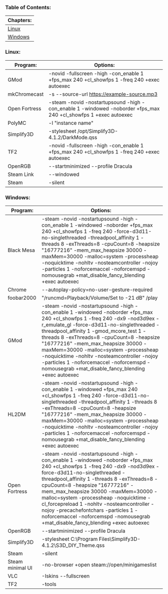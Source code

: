
```table-of-contents
```
### Table of Contents:
| Chapters:                                                                           |
| ----------------------------------------------------------------------------------- |
| [Linux](https://github.com/Sod-ers/Configs/blob/main/Launch%20Options.md#linux)     |
| [Windows](https://github.com/Sod-ers/Configs/blob/main/Launch%20Options.md#windows) |
### Linux:
| Program:      | Options:                                                                                                        |
| ------------- | --------------------------------------------------------------------------------------------------------------- |
| GMod          | -novid -fullscreen -high -con_enable 1 +fps_max 240 +cl_showfps 1 -freq 240 +exec autoexec                      |
| mkChromecast  | -s --source-url https://example-source.mp3                                                                      |
| Open Fortress | -steam -novid -nostartupsound -high -con_enable 1 -windowed -noborder +fps_max 240 +cl_showfps 1 +exec autoexec |
| PolyMC        | -l "instance name"                                                                                              |
| Simplify3D    | -stylesheet /opt/Simplify3D-4.1.2/DarkMode.qss                                                                  |
| TF2           | -novid -fullscreen -high -con_enable 1 +fps_max 240 +cl_showfps 1 -freq 240 +exec autoexec                      |
| OpenRGB       | --startminimized --profile Dracula                                                                              |
| Steam Link    | --windowed                                                                                                      |
| Steam         | -silent                                                                                                         |
### Windows:
| Program:         | Options:                                                                                                                                                                                                                                                                                                                                                                                                                                                                                         |
| ---------------- | ------------------------------------------------------------------------------------------------------------------------------------------------------------------------------------------------------------------------------------------------------------------------------------------------------------------------------------------------------------------------------------------------------------------------------------------------------------------------------------------------ |
| Black Mesa       | -steam -novid -nostartupsound -high -con_enable 1 -windowed -noborder +fps_max 240 +cl_showfps 1 -freq 240 -force-d3d11-no-singlethreaded -threadpool_affinity 1 -threads 8 -exThreads=8 -cpuCount=8 -heapsize "16777216" -mem_max_heapsize 30000 -maxMem=30000 -malloc=system -processheap -noquicktime -nohltv -nosteamcontroller -nojoy -particles 1 -noforcemaccel -noforcemspd -nomousegrab +mat_disable_fancy_blending +exec autoexec                                                      |
| Chrome           | --autoplay-policy=no-user-gesture-required                                                                                                                                                                                                                                                                                                                                                                                                                                                       |
| foobar2000       | "/runcmd=Playback/Volume/Set to -21 dB" /play                                                                                                                                                                                                                                                                                                                                                                                                                                                    |
| GMod             | -steam -novid -nostartupsound -high -con_enable 1 -windowed -noborder +fps_max 240 +cl_showfps 1 -freq 240 -dx9 -nod3d9ex -r_emulate_gl -force-d3d11-no-singlethreaded -threadpool_affinity 1 -gmod_mcore_test 1 -threads 8 -exThreads=8 -cpuCount=8 -heapsize "16777216" -mem_max_heapsize 30000 -maxMem=30000 -malloc=system -processheap -noquicktime -nohltv -nosteamcontroller -nojoy -particles 1 -noforcemaccel -noforcemspd -nomousegrab +mat_disable_fancy_blending +exec autoexec      |
| HL2DM            | -steam -novid -nostartupsound -high -con_enable 1 -windowed +fps_max 240 +cl_showfps 1 -freq 240 -force-d3d11-no-singlethreaded -threadpool_affinity 1 -threads 8 -exThreads=8 -cpuCount=8 -heapsize "16777216" -mem_max_heapsize 30000 -maxMem=30000 -malloc=system -processheap -noquicktime -nohltv -nosteamcontroller -nojoy -particles 1 -noforcemaccel -noforcemspd -nomousegrab +mat_disable_fancy_blending +exec autoexec                                                                |
| Open Fortress    | -steam -novid -nostartupsound -high -con_enable 1 -windowed -noborder +fps_max 240 +cl_showfps 1 -freq 240 -dx9 -nod3d9ex -force-d3d11-no-singlethreaded -threadpool_affinity 1 -threads 8 -exThreads=8 -cpuCount=8 -heapsize "16777216" -mem_max_heapsize 30000 -maxMem=30000 -malloc=system -processheap -noquicktime -cl_forcepreload 1 -nohltv -nosteamcontroller -nojoy -precachefontchars -particles 1 -noforcemaccel -noforcemspd -nomousegrab +mat_disable_fancy_blending +exec autoexec |
| OpenRGB          | --startminimized --profile Dracula                                                                                                                                                                                                                                                                                                                                                                                                                                                               |
| Simplify3D       | -stylesheet C:\Program Files\Simplify3D-4.1.2\S3D_DIY_Theme.qss                                                                                                                                                                                                                                                                                                                                                                                                                                  |
| Steam            | -silent                                                                                                                                                                                                                                                                                                                                                                                                                                                                                          |
| Steam minimal UI | -no-browser +open steam://open/minigameslist                                                                                                                                                                                                                                                                                                                                                                                                                                                     |
| VLC              | -Iskins --fullscreen                                                                                                                                                                                                                                                                                                                                                                                                                                                                             |
| TF2              | -tools                                                                                                                                                                                                                                                                                                                                                                                                                                                                                           |
